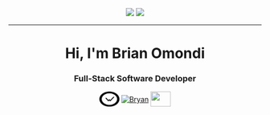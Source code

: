 
 <p align="center">
<img src="https://img.shields.io/badge/Focus-Golang & Flutter-blue" />
  <img src="https://img.shields.io/badge/Lives-Nairobi-success" />
</p>
<hr>
<h1 align="center">Hi, I'm Brian Omondi</h1>
<h3 align="center">Full-Stack Software Developer</h3>
<p align="center">
<a href="https://wakatime.com/@bryanbill" target="blank"><img align="center" src="./wakatime.png" alt="Bryan" height="30" width="40" /></a>
<a href="https://www.twitter.com/__omondi" target="blank"><img align="center" src="https://help.twitter.com/content/dam/help-twitter/brand/logo.png" alt="Bryan" height="30" width="40" /></a>
 <a href = "mailto: bryanomondi254@gmail.com"><img align="center" src="https://seeklogo.com/images/G/gmail-new-2020-logo-32DBE11BB4-seeklogo.com.png" height="30" width="40" /></a>
</p>
</p>
